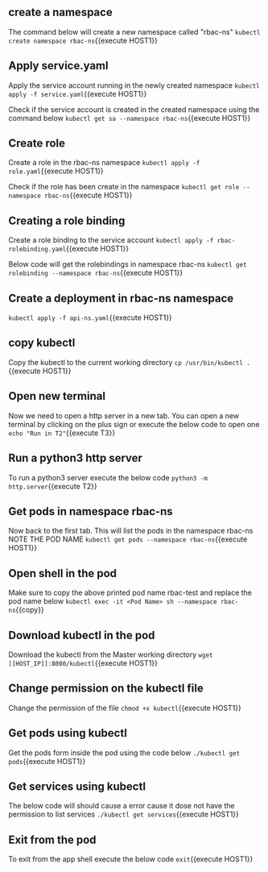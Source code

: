## create a namespace

The command below will create a new namespace called "rbac-ns"
`kubectl create namespace rbac-ns`{{execute HOST1}}

## Apply service.yaml

Apply the service account running in the newly created namespace
`kubectl apply -f service.yaml`{{execute HOST1}}

Check if the service account is created in the created namespace using the command below
`kubectl get sa --namespace rbac-ns`{{execute HOST1}}

## Create role

Create a role in the rbac-ns namespace
`kubectl apply -f role.yaml`{{execute HOST1}}

Check if the role has been create in the namespace
`kubectl get role --namespace rbac-ns`{{execute HOST1}}

## Creating a role binding

Create a role binding to the service account
`kubectl apply -f rbac-rolebinding.yaml`{{execute HOST1}}

Below code will get the rolebindings in namespace rbac-ns
`kubectl get rolebinding --namespace rbac-ns`{{execute HOST1}}

## Create a deployment in rbac-ns namespace
`kubectl apply -f api-ns.yaml`{{execute HOST1}}

## copy kubectl

Copy the kubectl to the current working directory
`cp /usr/bin/kubectl .`{{execute HOST1}}

## Open new terminal

Now we need to open a http server in a new tab. You can open a new terminal by clicking on the plus sign or execute the below code to open one
`echo "Run in T2"`{{execute T3}}

## Run a python3 http server

To run a python3 server execute the below code
`python3 -m http.server`{{execute T2}}

## Get pods in namespace rbac-ns

Now back to the first tab. This will list the pods in the namespace rbac-ns 
NOTE THE POD NAME
`kubectl get pods --namespace rbac-ns`{{execute HOST1}}

## Open shell in the pod

Make sure to copy the above printed pod name rbac-test and replace the pod name below
`kubectl exec -it <Pod Name> sh --namespace rbac-ns`{{copy}}

## Download kubectl in the pod

Download the kubectl from the Master working directory 
`wget [[HOST_IP]]:8000/kubectl`{{execute HOST1}}

## Change permission on the kubectl file

Change the permission of the file
`chmod +x kubectl`{{execute HOST1}}

## Get pods using kubectl

Get the pods form inside the pod using the code below
`./kubectl get pods`{{execute HOST1}}

## Get services using kubectl 

The below code will should cause a error cause it dose not have the permission to list services
`./kubectl get services`{{execute HOST1}}

## Exit from the pod

To exit from the app shell execute the below code
`exit`{{execute HOST1}}
